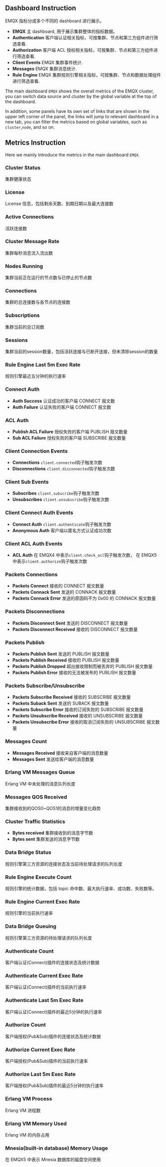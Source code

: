 ## Dashboard Instruction
EMQX 指标分成多个不同的 dashboard 进行展示。
* **EMQX** 主 dashboard, 用于展示集群整体的指标数据。
* **Authentication** 客户端认证相关指标，可按集群、节点和第三方组件进行筛选查看.
* **Authorization** 客户端 ACL 授权相关指标，可按集群、节点和第三方组件进行筛选查看.
* **Client Events** EMQX 集群事件统计.
* **Messages** EMQX 集群消息统计.
* **Rule Engine** EMQX 集群规则引擎相关指标，可按集群、节点和数据处理组件进行筛选查看.

The main dashboard `EMQX` shows the overall metrics of the EMQX cluster, you can switch data source and cluster by the global variable at the top of the dashboard.  

In addition, some panels have its own set of links that are shown in the upper left corner of the panel, the links will jump to relevant dashboard in a new tab, you can filter the metrics based on global variables, such as `cluster`,`node`, and so on.

## Metrics Instruction
Here we mainly introduce the metrics in the main dashboard `EMQX`.

### Cluster Status
集群健康状态

### License
License 信息，包括剩余天数、到期日期以及最大连接数

### Active Connections
活跃连接数

### Cluster Message Rate
集群每秒消息流入流出数

### Nodes Running
集群当前正在运行的节点数与已停止的节点数

### Connections
集群的总连接数与各节点的连接数

### Subscriptions
集群当前的总订阅数

### Sessions
集群当前的session数量，包括活跃连接与已断开连接，但未清除session的数量

### Rule Engine Last 5m Exec Rate
规则引擎最近五分钟的执行速率

### Connect Auth
* **Auth Success** 认证成功的客户端 CONNECT 报文数
* **Auth Failure** 认证失败的客户端 CONNECT 报文数

### ACL Auth
* **Publish ACL Failure** 授权失败的客户端 PUBLISH 报文数量
* **Sub ACL Failure** 授权失败的客户端 SUBSCRIBE 报文数量

### Client Connection Events
* **Connections** `client.connected`钩子触发次数
* **Disconnections** `client.disconnected`钩子触发次数

### Client Sub Events
* **Subscribes** `client.subscribe`钩子触发次数
* **Unsubscribes** `client.unsubscribe`钩子触发次数

### Client Connect Auth Events
* **Connect Auth** `client.authenticate`钩子触发次数
* **Anonymous Auth** 客户端以匿名方式认证成功次数

### Client ACL Auth Events
* **ACL Auth** 在 EMQX4 中表示`client.check_acl`钩子触发次数， 在 EMQX5 中表示`client.authorize`钩子触发次数

### Packets Connections
* **Packets Connect** 接收的 CONNECT 报文数量
* **Packets Connack Sent** 发送的 CONNACK 报文数量
* **Packets Connack Error** 发送的原因码不为 0x00 的 CONNACK 报文数量

### Packets Disconnections
* **Packets Disconnect Sent** 发送的 DISCONNECT 报文数量
* **Packets Disconnect Received** 接收的 DISCONNECT 报文数量

### Packets Publish
* **Packets Publish Sent** 发送的 PUBLISH 报文数量
* **Packets Publish Received** 接收的 PUBLISH 报文数量
* **Packets Publish Dropped** 超出接收限制而被丢弃的 PUBLISH 报文数量
* **Packets Publish Error** 接收的无法被发布的 PUBLISH 报文数量

### Packets Subscribe/Unsubscribe
* **Packets Subscribe Received** 接收的 SUBSCRIBE 报文数量
* **Packets Suback Sent** 发送的 SUBACK 报文数量
* **Packets Subscribe Error** 接收的订阅失败的 SUBSCRIBE 报文数量
* **Packets Unsubscribe Received** 接收的 UNSUBSCRIBE 报文数量
* **Packets Unsubscribe Error** 接收的取消订阅失败的 UNSUBSCRIBE 报文数量

### Messages Count
* **Messages Received** 接收来自客户端的消息数量
* **Messages Sent** 发送给客户端的消息数量

### Erlang VM Messages Queue
Erlang VM 中未处理的消息队列长度

### Messages QOS Received
集群接收到的QOS0~QOS1的消息的增量变化趋势

### Cluster Traffic Statistics
* **Bytes received** 集群接收到的消息字节数
* **Bytes sent** 集群发送的消息字节数

### Data Bridge Status
规则引擎第三方资源的连接状态及当前待处理请求的队列长度

### Rule Engine Execute Count
规则引擎的统计数据，包括 topic 命中数、最大执行速率、成功数、失败数等。

### Rule Engine Current Exec Rate
规则引擎的当前执行速率

### Data Bridge Queuing
规则引擎第三方资源的待处理请求的队列长度

### Authenticate Count
客户端认证(Connect)插件的连接状态及统计数据

### Authenticate Current Exec Rate
客户端认证(Connect)插件的当前执行速率

### Authenticate Last 5m Exec Rate
客户端认证(Connect)插件的最近5分钟的执行速率

### Authorize Count
客户端授权(Pub&Sub)插件的连接状态及统计数据

### Authorize Current Exec Rate
客户端授权(Pub&Sub)插件的当前执行速率

### Authorize Last 5m Exec Rate
客户端授权(Pub&Sub)插件的最近5分钟的执行速率

### Erlang VM Process
Erlang VM 进程数

### Erlang VM Memory Used
Erlang VM 的内存占用

### Mnesia(built-in database) Memory Usage
在 EMQX5 中表示 Mnesia 数据库的磁盘空间使用